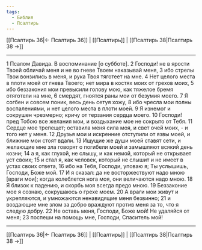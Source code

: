 ```yaml
---
tags:
  - Библия
  - Псалтирь
---
```

[[Псалтирь 36|← Псалтирь 36]] | [[Псалтирь]] | [[Псалтирь 38|Псалтирь 38 →]]

---
1 Псалом Давида. В воспоминание [о субботе].
2 Господи! не в ярости Твоей обличай меня и не во гневе Твоем наказывай меня,
3 ибо стрелы Твои вонзились в меня, и рука Твоя тяготеет на мне.
4 Нет целого места в плоти моей от гнева Твоего; нет мира в костях моих от грехов моих,
5 ибо беззакония мои превысили голову мою, как тяжелое бремя отяготели на мне,
6 смердят, гноятся раны мои от безумия моего.
7 Я согбен и совсем поник, весь день сетуя хожу,
8 ибо чресла мои полны воспалениями, и нет целого места в плоти моей.
9 Я изнемог и сокрушен чрезмерно; кричу от терзания сердца моего.
10 Господи! пред Тобою все желания мои, и воздыхание мое не сокрыто от Тебя.
11 Сердце мое трепещет; оставила меня сила моя, и свет очей моих, - и того нет у меня.
12 Друзья мои и искренние отступили от язвы моей, и ближние мои стоят вдали.
13 Ищущие же души моей ставят сети, и желающие мне зла говорят о погибели моей и замышляют всякий день козни;
14 а я, как глухой, не слышу, и как немой, который не открывает уст своих;
15 и стал я, как человек, который не слышит и не имеет в устах своих ответа,
16 ибо на Тебя, Господи, уповаю я; Ты услышишь, Господи, Боже мой.
17 И я сказал: да не восторжествуют надо мною [враги мои]; когда колеблется нога моя, они величаются надо мною.
18 Я близок к падению, и скорбь моя всегда предо мною.
19 Беззаконие мое я сознаю, сокрушаюсь о грехе моем.
20 А враги мои живут и укрепляются, и умножаются ненавидящие меня безвинно;
21 и воздающие мне злом за добро враждуют против меня за то, что я следую добру.
22 Не оставь меня, Господи, Боже мой! Не удаляйся от меня;
23 поспеши на помощь мне, Господи, Спаситель мой!

---
[[Псалтирь 36|← Псалтирь 36]] | [[Псалтирь]] | [[Псалтирь 38|Псалтирь 38 →]]